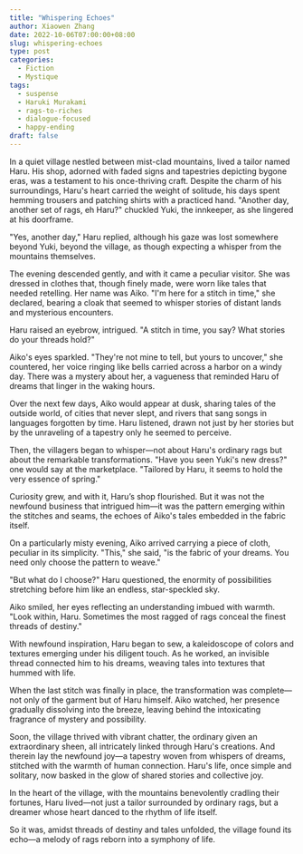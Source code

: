 ```yaml
---
title: "Whispering Echoes"
author: Xiaowen Zhang
date: 2022-10-06T07:00:00+08:00
slug: whispering-echoes
type: post
categories:
  - Fiction
  - Mystique
tags:
  - suspense
  - Haruki Murakami
  - rags-to-riches
  - dialogue-focused
  - happy-ending
draft: false
---
```


In a quiet village nestled between mist-clad mountains, lived a tailor named Haru. His shop, adorned with faded signs and tapestries depicting bygone eras, was a testament to his once-thriving craft. Despite the charm of his surroundings, Haru's heart carried the weight of solitude, his days spent hemming trousers and patching shirts with a practiced hand. "Another day, another set of rags, eh Haru?" chuckled Yuki, the innkeeper, as she lingered at his doorframe.

"Yes, another day," Haru replied, although his gaze was lost somewhere beyond Yuki, beyond the village, as though expecting a whisper from the mountains themselves.

The evening descended gently, and with it came a peculiar visitor. She was dressed in clothes that, though finely made, were worn like tales that needed retelling. Her name was Aiko. "I'm here for a stitch in time," she declared, bearing a cloak that seemed to whisper stories of distant lands and mysterious encounters.

Haru raised an eyebrow, intrigued. "A stitch in time, you say? What stories do your threads hold?"

Aiko's eyes sparkled. "They're not mine to tell, but yours to uncover," she countered, her voice ringing like bells carried across a harbor on a windy day. There was a mystery about her, a vagueness that reminded Haru of dreams that linger in the waking hours.

Over the next few days, Aiko would appear at dusk, sharing tales of the outside world, of cities that never slept, and rivers that sang songs in languages forgotten by time. Haru listened, drawn not just by her stories but by the unraveling of a tapestry only he seemed to perceive.

Then, the villagers began to whisper—not about Haru's ordinary rags but about the remarkable transformations. "Have you seen Yuki's new dress?" one would say at the marketplace. "Tailored by Haru, it seems to hold the very essence of spring."

Curiosity grew, and with it, Haru’s shop flourished. But it was not the newfound business that intrigued him—it was the pattern emerging within the stitches and seams, the echoes of Aiko's tales embedded in the fabric itself.

On a particularly misty evening, Aiko arrived carrying a piece of cloth, peculiar in its simplicity. "This," she said, "is the fabric of your dreams. You need only choose the pattern to weave."

"But what do I choose?" Haru questioned, the enormity of possibilities stretching before him like an endless, star-speckled sky.

Aiko smiled, her eyes reflecting an understanding imbued with warmth. "Look within, Haru. Sometimes the most ragged of rags conceal the finest threads of destiny."

With newfound inspiration, Haru began to sew, a kaleidoscope of colors and textures emerging under his diligent touch. As he worked, an invisible thread connected him to his dreams, weaving tales into textures that hummed with life.

When the last stitch was finally in place, the transformation was complete—not only of the garment but of Haru himself. Aiko watched, her presence gradually dissolving into the breeze, leaving behind the intoxicating fragrance of mystery and possibility.

Soon, the village thrived with vibrant chatter, the ordinary given an extraordinary sheen, all intricately linked through Haru's creations. And therein lay the newfound joy—a tapestry woven from whispers of dreams, stitched with the warmth of human connection. Haru's life, once simple and solitary, now basked in the glow of shared stories and collective joy.

In the heart of the village, with the mountains benevolently cradling their fortunes, Haru lived—not just a tailor surrounded by ordinary rags, but a dreamer whose heart danced to the rhythm of life itself. 

So it was, amidst threads of destiny and tales unfolded, the village found its echo—a melody of rags reborn into a symphony of life.